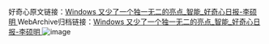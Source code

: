 好奇心原文链接：[Windows 又少了一个独一无二的亮点_智能_好奇心日报-李硕明 ](https://www.qdaily.com/articles/7425.html)
WebArchive归档链接：[Windows 又少了一个独一无二的亮点_智能_好奇心日报-李硕明 ](http://web.archive.org/web/20190623172318/https://www.qdaily.com/articles/7425.html)
![image](http://ww3.sinaimg.cn/large/007d5XDply1g3wjh3x5z9j30u02eskga)